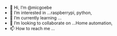 - 👋 Hi, I’m @micgoebe
- 👀 I’m interested in ...raspberrypi, python, 
- 🌱 I’m currently learning ...
- 💞️ I’m looking to collaborate on ...Home automation, 
- 📫 How to reach me ...

<!---
micgoebe/micgoebe is a ✨ special ✨ repository because its `README.md` (this file) appears on your GitHub profile.
You can click the Preview link to take a look at your changes.
--->
